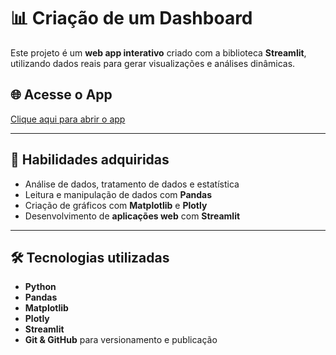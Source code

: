 # 📊 Criação de um Dashboard

Este projeto é um **web app interativo** criado com a biblioteca **Streamlit**, utilizando dados reais para gerar visualizações e análises dinâmicas.

## 🌐 Acesse o App

[Clique aqui para abrir o app](https://criacao-de-um-dashboard.streamlit.app/)

---

## 🎯 Habilidades adquiridas
- Análise de dados, tratamento de dados e estatística
- Leitura e manipulação de dados com **Pandas**
- Criação de gráficos com **Matplotlib** e **Plotly**
- Desenvolvimento de **aplicações web** com **Streamlit**

---

## 🛠 Tecnologias utilizadas
- **Python**
- **Pandas**
- **Matplotlib**
- **Plotly**
- **Streamlit**
- **Git & GitHub** para versionamento e publicação
